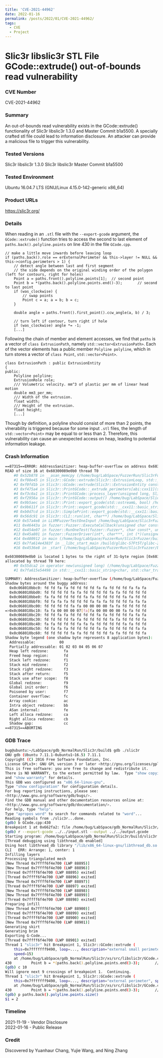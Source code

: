 ```yaml
---
title: 'CVE-2021-44962'
date: 2022-01-16
permalink: /posts/2022/01/CVE-2021-44962/
tags:
  - CVE
  - Project
---
```


# Slic3r libslic3r STL File GCode::extrude() out-of-bounds read vulnerability

### CVE Number
CVE-2021-44962

### Summary
An out-of-bounds read vulnerability exists in the GCode::extrude() functionality of Slic3r libslic3r 1.3.0 and Master Commit b1a5500. A specially crafted stl file could lead to information disclosure. An attacker can provide a malicious file to trigger this vulnerability.
### Tested Versions
Slic3r libslic3r 1.3.0
Slic3r libslic3r Master Commit b1a5500
### Tested Environment
Ubuntu 16.04.7 LTS (GNU/Linux 4.15.0-142-generic x86_64)

### Product URLs
https://slic3r.org/

### Details

When reading in an `.stl` file with the `--export-gcode` argument, the `GCode::extrude()` function tries to access the second to last element of `paths.back().polyline.points` on line 430 in the file `GCode.cpp`. 
```cpp=425
// make a little move inwards before leaving loop
if (paths.back().role == erExternalPerimeter && this->layer != NULL && this->config.perimeters > 1) {
    // detect angle between last and first segment
    // the side depends on the original winding order of the polygon (left for contours, right for holes)
    Point a = paths.front().polyline.points[1];  // second point
    Point b = *(paths.back().polyline.points.end()-3);       // second to last point
    if (was_clockwise) {
        // swap points
        Point c = a; a = b; b = c;
    }

    double angle = paths.front().first_point().ccw_angle(a, b) / 3;

    // turn left if contour, turn right if hole
    if (was_clockwise) angle *= -1;
    [...]   
```

Following the chain of member and element accesses, we find that `paths` is a vector of `class ExtrusionPath`, namely `std::vector<ExtrusionPath>`. Each of the vector elements has a public member `Polyline polyline`, which in turn stores a vector of `class Point`, `std::vector<Point>`.

```cpp=62
class ExtrusionPath : public ExtrusionEntity
{
public:
    Polyline polyline;
    ExtrusionRole role;
    /// Volumetric velocity. mm^3 of plastic per mm of linear head motion
    double mm3_per_mm;
    /// Width of the extrusion.
    float width;
    /// Height of the extrusion.
    float height;
    [...]
```

Though by definition, a polyline should consist of more than 2 points, the vlnerability is triggered because for some input `.stl` files, the length of `std::vector<Point>` may be equal to or less than 2. Therefore, this vulnerability can cause an unexpected access on heap, leading to potential information leakage.

### Crash Information
    
```sh
==87315==ERROR: AddressSanitizer: heap-buffer-overflow on address 0x60300089e0b0 at pc 0x00000052b879 bp 0x7ffc8ed1b0d0 sp 0x7ffc8ed1a880
READ of size 16 at 0x60300089e0b0 thread T0
    #0 0x52b878 in __asan_memcpy (/home/bug/LabSpace/FuzzerRun/Slic3rFuzzer/build/slic3r+0x52b878)
    #1 0xf08e45 in Slic3r::GCode::extrude(Slic3r::ExtrusionLoop, std::__cxx11::basic_string<char, std::char_traits<char>, std::allocator<char> >, double) /home/bug/LabSpace/Slic3rFuzzer/xs/src/libslic3r/GCode.cpp:430:19
    #2 0xf0fd1b in Slic3r::GCode::extrude(Slic3r::ExtrusionEntity const&, std::__cxx11::basic_string<char, std::char_traits<char>, std::allocator<char> >, double) /home/bug/LabSpace/Slic3rFuzzer/xs/src/libslic3r/GCode.cpp:468:22
    #3 0xf475a4 in Slic3r::PrintGCode::_extrude_perimeters[abi:cxx11](std::map<unsigned long, Slic3r::ExtrusionEntityCollection, std::less<unsigned long>, std::allocator<std::pair<unsigned long const, Slic3r::ExtrusionEntityCollection> > >&) /home/bug/LabSpace/Slic3rFuzzer/xs/src/libslic3r/PrintGCode.cpp:742:38
    #4 0xf3c0a1 in Slic3r::PrintGCode::process_layer(unsigned long, Slic3r::Layer const*, std::vector<Slic3r::Point, std::allocator<Slic3r::Point> > const&) /home/bug/LabSpace/Slic3rFuzzer/xs/src/libslic3r/PrintGCode.cpp:696:36
    #5 0xf2956a in Slic3r::PrintGCode::output() /home/bug/LabSpace/Slic3rFuzzer/xs/src/libslic3r/PrintGCode.cpp:295:27
    #6 0x9b5aec in Slic3r::Print::export_gcode(std::ostream&, bool) /home/bug/LabSpace/Slic3rFuzzer/xs/src/libslic3r/Print.cpp:692:39
    #7 0x9b611f in Slic3r::Print::export_gcode(std::__cxx11::basic_string<char, std::char_traits<char>, std::allocator<char> >, bool) /home/bug/LabSpace/Slic3rFuzzer/xs/src/libslic3r/Print.cpp:704:11
    #8 0xb0d7cd in Slic3r::SimplePrint::export_gcode(std::__cxx11::basic_string<char, std::char_traits<char>, std::allocator<char> >) /home/bug/LabSpace/Slic3rFuzzer/xs/src/libslic3r/SimplePrint.cpp:40:18
    #9 0x56dc91 in Slic3r::CLI::run(int, char**) /home/bug/LabSpace/Slic3rFuzzer/src/slic3r.cpp:362:27
    #10 0x57a4e8 in LLVMFuzzerTestOneInput /home/bug/LabSpace/Slic3rFuzzer/src/slic3r.cpp:546:11
    #11 0x46443a in fuzzer::Fuzzer::ExecuteCallback(unsigned char const*, unsigned long) (/home/bug/LabSpace/FuzzerRun/Slic3rFuzzer/build/slic3r+0x46443a)
    #12 0x454e07 in fuzzer::RunOneTest(fuzzer::Fuzzer*, char const*, unsigned long) (/home/bug/LabSpace/FuzzerRun/Slic3rFuzzer/build/slic3r+0x454e07)
    #13 0x45a801 in fuzzer::FuzzerDriver(int*, char***, int (*)(unsigned char const*, unsigned long)) (/home/bug/LabSpace/FuzzerRun/Slic3rFuzzer/build/slic3r+0x45a801)
    #14 0x480912 in main (/home/bug/LabSpace/FuzzerRun/Slic3rFuzzer/build/slic3r+0x480912)
    #15 0x7fa614e4383f in __libc_start_main /build/glibc-S7Ft5T/glibc-2.23/csu/../csu/libc-start.c:291
    #16 0x4536e8 in _start (/home/bug/LabSpace/FuzzerRun/Slic3rFuzzer/build/slic3r+0x4536e8)

0x60300089e0b0 is located 1 bytes to the right of 31-byte region [0x60300089e090,0x60300089e0af)
allocated by thread T0 here:
    #0 0x55dca2 in operator new(unsigned long) (/home/bug/LabSpace/FuzzerRun/Slic3rFuzzer/build/slic3r+0x55dca2)
    #1 0x7fa615e54498 in std::__cxx11::basic_string<char, std::char_traits<char>, std::allocator<char> >::_M_mutate(unsigned long, unsigned long, char const*, unsigned long) (/usr/lib/x86_64-linux-gnu/libstdc++.so.6+0x11f498)

SUMMARY: AddressSanitizer: heap-buffer-overflow (/home/bug/LabSpace/FuzzerRun/Slic3rFuzzer/build/slic3r+0x52b878) in __asan_memcpy
Shadow bytes around the buggy address:
  0x0c068010bbc0: fd fd fa fa fd fd fd fd fa fa fd fd fd fa fa fa
  0x0c068010bbd0: fd fd fd fd fa fa fd fd fd fd fa fa fd fd fd fd
  0x0c068010bbe0: fa fa fd fd fd fd fa fa fd fd fd fd fa fa fd fd
  0x0c068010bbf0: fd fa fa fa fd fd fd fa fa fa fd fd fd fa fa fa
  0x0c068010bc00: fd fd fd fd fa fa 00 00 00 00 fa fa fd fd fd fd
=>0x0c068010bc10: fa fa 00 00 00 07[fa]fa 00 00 00 00 fa fa fd fd
  0x0c068010bc20: fd fd fa fa fd fd fd fd fa fa fd fd fd fa fa fa
  0x0c068010bc30: fd fd fd fd fa fa fd fd fd fd fa fa fd fd fd fa
  0x0c068010bc40: fa fa fd fd fd fa fa fa fd fd fd fd fa fa fd fd
  0x0c068010bc50: fd fa fa fa fd fd fd fd fa fa fd fd fd fd fa fa
  0x0c068010bc60: fd fd fd fd fa fa fd fd fd fd fa fa fd fd fd fa
Shadow byte legend (one shadow byte represents 8 application bytes):
  Addressable:           00
  Partially addressable: 01 02 03 04 05 06 07
  Heap left redzone:       fa
  Freed heap region:       fd
  Stack left redzone:      f1
  Stack mid redzone:       f2
  Stack right redzone:     f3
  Stack after return:      f5
  Stack use after scope:   f8
  Global redzone:          f9
  Global init order:       f6
  Poisoned by user:        f7
  Container overflow:      fc
  Array cookie:            ac
  Intra object redzone:    bb
  ASan internal:           fe
  Left alloca redzone:     ca
  Right alloca redzone:    cb
  Shadow gap:              cc
==87315==ABORTING
```

### GDB Trace
```sh
bug@ubuntu:~/LabSpace/gdb_NormalRun/Slic3r/build$ gdb ./slic3r
GNU gdb (Ubuntu 7.11.1-0ubuntu1~16.5) 7.11.1
Copyright (C) 2016 Free Software Foundation, Inc.
License GPLv3+: GNU GPL version 3 or later <http://gnu.org/licenses/gpl.html>
This is free software: you are free to change and redistribute it.
There is NO WARRANTY, to the extent permitted by law.  Type "show copying"
and "show warranty" for details.
This GDB was configured as "x86_64-linux-gnu".
Type "show configuration" for configuration details.
For bug reporting instructions, please see:
<http://www.gnu.org/software/gdb/bugs/>.
Find the GDB manual and other documentation resources online at:
<http://www.gnu.org/software/gdb/documentation/>.
For help, type "help".
Type "apropos word" to search for commands related to "word"...
Reading symbols from ./slic3r...done.
(gdb) b GCode.cpp:430
Breakpoint 1 at 0x662fa2: file /home/bug/LabSpace/gdb_NormalRun/Slic3r/xs/src/libslic3r/GCode.cpp, line 430.
(gdb) r --export-gcode ../../input.stl --output ../../output.gcode
Starting program: /home/bug/LabSpace/gdb_NormalRun/Slic3r/build/slic3r --export-gcode ../../input.stl --output ../../output.gcode
[Thread debugging using libthread_db enabled]
Using host libthread_db library "/lib/x86_64-linux-gnu/libthread_db.so.1".
CLI   ERR: Arrange: 1, center: 1
Infilling layers
Processing triangulated mesh
[New Thread 0x7ffff6f4e700 (LWP 88895)]
[New Thread 0x7ffff6f4e700 (LWP 88896)]
[Thread 0x7ffff6f4e700 (LWP 88895) exited]
[Thread 0x7ffff6f4e700 (LWP 88896) exited]
[New Thread 0x7ffff6f4e700 (LWP 88897)]
[Thread 0x7ffff6f4e700 (LWP 88897) exited]
[New Thread 0x7ffff6f4e700 (LWP 88898)]
[New Thread 0x7ffff6f4e700 (LWP 88899)]
[Thread 0x7ffff6f4e700 (LWP 88898) exited]
Preparing infill
[New Thread 0x7ffff6f4e700 (LWP 88900)]
[Thread 0x7ffff6f4e700 (LWP 88899) exited]
[Thread 0x7ffff6f4e700 (LWP 88900) exited]
[New Thread 0x7ffff6f4e700 (LWP 88901)]
Generating skirt
Generating brim
Exporting G-Code...
[Thread 0x7ffff6f4e700 (LWP 88901) exited]
Thread 1 "slic3r" hit Breakpoint 1, Slic3r::GCode::extrude (
    this=0x7fffffff9490, loop=..., description="external small perimeter",
    speed=15)
    at /home/bug/LabSpace/gdb_NormalRun/Slic3r/xs/src/libslic3r/GCode.cpp:430
430         Point b = *(paths.back().polyline.points.end()-3);       // second to last point
(gdb) c 10
Will ignore next 9 crossings of breakpoint 1.  Continuing.
Thread 1 "slic3r" hit Breakpoint 1, Slic3r::GCode::extrude (
    this=0x7fffffff9490, loop=..., description="external perimeter", speed=-1)
    at /home/bug/LabSpace/gdb_NormalRun/Slic3r/xs/src/libslic3r/GCode.cpp:430
430         Point b = *(paths.back().polyline.points.end()-3);       // second to last point
(gdb) p paths.back().polyline.points.size()
$1 = 2
```

### Timeline
2021-11-19 - Vendor Disclosure  
2022-01-16 - Public Release

### Credit
Discovered by Yuanhaur Chang, Yujie Wang, and Ning Zhang